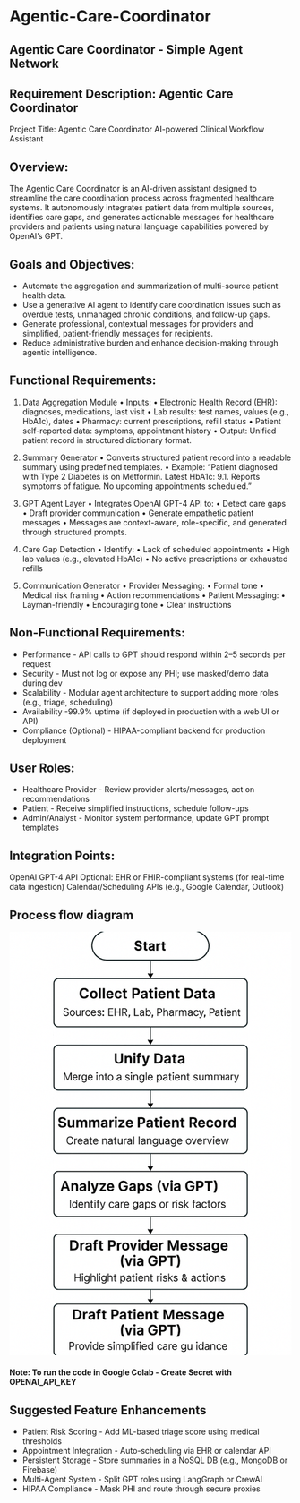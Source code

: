 # Agentic-Care-Coordinator
Agentic Care Coordinator - Simple Agent Network
-------------------------------------------------------------------------------------
## Requirement Description: Agentic Care Coordinator
Project Title:
Agentic Care Coordinator AI-powered Clinical Workflow Assistant

## Overview:
The Agentic Care Coordinator is an AI-driven assistant designed to streamline the care coordination process across fragmented healthcare systems. It autonomously integrates patient data from multiple sources, identifies care gaps, and generates actionable messages for healthcare providers and patients using natural language capabilities powered by OpenAI’s GPT.

## Goals and Objectives:
*  Automate the aggregation and summarization of multi-source patient health data.
*  Use a generative AI agent to identify care coordination issues such as overdue tests, unmanaged chronic conditions, and follow-up gaps.
*  Generate professional, contextual messages for providers and simplified, patient-friendly messages for recipients.
*  Reduce administrative burden and enhance decision-making through agentic intelligence.

## Functional Requirements:
1. Data Aggregation Module • Inputs: • Electronic Health Record (EHR): diagnoses, medications, last visit • Lab results: test names, values (e.g., HbA1c), dates • Pharmacy: current prescriptions, refill status • Patient self-reported data: symptoms, appointment history • Output: Unified patient record in structured dictionary format.

2. Summary Generator • Converts structured patient record into a readable summary using predefined templates. • Example: “Patient diagnosed with Type 2 Diabetes is on Metformin. Latest HbA1c: 9.1. Reports symptoms of fatigue. No upcoming appointments scheduled.”

3. GPT Agent Layer • Integrates OpenAI GPT-4 API to: • Detect care gaps • Draft provider communication • Generate empathetic patient messages • Messages are context-aware, role-specific, and generated through structured prompts.

4. Care Gap Detection • Identify: • Lack of scheduled appointments • High lab values (e.g., elevated HbA1c) • No active prescriptions or exhausted refills

5. Communication Generator • Provider Messaging: • Formal tone • Medical risk framing • Action recommendations • Patient Messaging: • Layman-friendly • Encouraging tone • Clear instructions

## Non-Functional Requirements:
*  Performance - API calls to GPT should respond within 2–5 seconds per request
*  Security - Must not log or expose any PHI; use masked/demo data during dev
*  Scalability - Modular agent architecture to support adding more roles (e.g., triage, scheduling)
*  Availability -99.9% uptime (if deployed in production with a web UI or API)
*  Compliance (Optional) - HIPAA-compliant backend for production deployment

## User Roles:
*  Healthcare Provider - Review provider alerts/messages, act on recommendations
*  Patient - Receive simplified instructions, schedule follow-ups
*  Admin/Analyst - Monitor system performance, update GPT prompt templates

##  Integration Points:
OpenAI GPT-4 API
Optional: EHR or FHIR-compliant systems (for real-time data ingestion)
Calendar/Scheduling APIs (e.g., Google Calendar, Outlook)


## Process flow diagram
![Agent Diagram](https://github.com/soumyajitsurai/agentic-care-coordinator/blob/main/agentic%20care%20coordinator%20image.png)

#### Note: To run the code in Google Colab - Create Secret with OPENAI_API_KEY

## Suggested Feature Enhancements
*  Patient Risk Scoring - Add ML-based triage score using medical thresholds
*  Appointment Integration - Auto-scheduling via EHR or calendar API
*  Persistent Storage - Store summaries in a NoSQL DB (e.g., MongoDB or Firebase)
*  Multi-Agent System - Split GPT roles using LangGraph or CrewAI
*  HIPAA Compliance - Mask PHI and route through secure proxies
